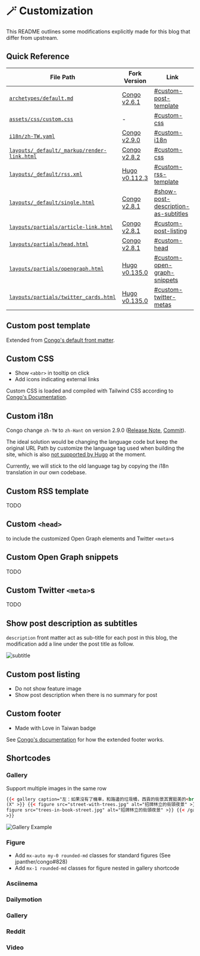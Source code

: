 # 🪄 Customization

This README outlines some modifications explicitly made for this blog that differ from upstream.

## Quick Reference

| File Path                                                                        | Fork Version                                                                                                      | Link                                                                       |
| -------------------------------------------------------------------------------- | ----------------------------------------------------------------------------------------------------------------- | -------------------------------------------------------------------------- |
| [`archetypes/default.md`](../archetypes/default.md)                              | [Congo v2.6.1](https://github.com/jpanther/congo/blob/v2.6.1/archetypes/default.md)                               | [#custom-post-template](#custom-post-template)                             |
| [`assets/css/custom.css`](../assets/css/custom.css)                              | -                                                                                                                 | [#custom-css](#custom-css)                                                 |
| [`i18n/zh-TW.yaml`](../i18n/zh-TW.yaml)                                          | [Congo v2.9.0](https://github.com/jpanther/congo/blob/v2.9.0/i18n/zh-Hant.yaml)                                   | [#custom-i18n](#custom-i18n)                                               |
| [`layouts/_default/_markup/render-link.html`](_default/_markup/render-link.html) | [Congo v2.8.2](https://github.com/jpanther/congo/blob/v2.8.2/layouts/_default/_markup/render-link.html)           | [#custom-css](#custom-css)                                                 |
| [`layouts/_default/rss.xml`](_default/rss.xml)                                   | [Hugo v0.112.3](https://github.com/gohugoio/hugo/blob/v0.112.3/tpl/tplimpl/embedded/templates/_default/rss.xml)   | [#custom-rss-template](#custom-rss-template)                               |
| [`layouts/_default/single.html`](_default/single.html)                           | [Congo v2.8.1](https://github.com/jpanther/congo/blob/v2.8.1/layouts/_default/single.html)                        | [#show-post-description-as-subtitles](#show-post-description-as-subtitles) |
| [`layouts/partials/article-link.html`](partials/article-link.html)               | [Congo v2.8.1](https://github.com/jpanther/congo/blob/v2.8.1/layouts/partials/article-link.html)                  | [#custom-post-listing](#custom-post-listing)                               |
| [`layouts/partials/head.html`](partials/head.html)                               | [Congo v2.8.1](https://github.com/jpanther/congo/blob/v2.8.1/layouts/partials/head.html)                          | [#custom-head](#custom-head)                                               |
| [`layouts/partials/opengraph.html`](partials/opengraph.html)                     | [Hugo v0.135.0](https://github.com/gohugoio/hugo/blob/v0.135.0/tpl/tplimpl/embedded/templates/opengraph.html)     | [#custom-open-graph-snippets](#custom-open-graph-snippets)                 |
| [`layouts/partials/twitter_cards.html`](partials/twitter_cards.html)             | [Hugo v0.135.0](https://github.com/gohugoio/hugo/blob/v0.135.0/tpl/tplimpl/embedded/templates/twitter_cards.html) | [#custom-twitter-metas](#custom-twitter-metas)                             |

## Custom post template

Extended from [Congo's default front matter](https://jpanther.github.io/congo/docs/front-matter/).

## Custom CSS

- Show `<abbr>` in tooltip on click
- Add icons indicating external links

Custom CSS is loaded and compiled with Tailwind CSS according to [Congo's Documentation](https://jpanther.github.io/congo/docs/advanced-customisation/#overriding-the-stylesheet).

## Custom i18n

Congo change `zh-TW` to `zh-Hant` on version 2.9.0 ([Release Note](https://github.com/jpanther/congo/releases/tag/v2.9.0), [Commit](https://github.com/jpanther/congo/commit/f0f9ec268fa81c11766750bc0296b445b7665b50)).

The ideal solution would be changing the language code but keep the original URL Path by customize the language tag used when building the site, which is also [not supported by Hugo](https://github.com/gohugoio/hugo/issues/9404) at the moment.

Currently, we will stick to the old language tag by copying the i18n translation in our own codebase.

## Custom RSS template

TODO

## Custom `<head>`

to include the customized Open Graph elements and Twitter `<meta>`s

## Custom Open Graph snippets

TODO

## Custom Twitter `<meta>`s

TODO

## Show post description as subtitles

`description` front matter act as sub-title for each post in this blog, the modification add a line under the post title as follow.

![subtitle](https://github.com/tomy0000000/blog/assets/23290356/28726984-9eba-4a85-9c23-a5e87be1c517)

## Custom post listing

- Do not show feature image
- Show post description when there is no summary for post

## Custom footer

- Made with Love in Taiwan badge

See [Congo's documentation](https://jpanther.github.io/congo/docs/partials/#head-and-footer) for how the extended footer works.

## Shortcodes

### Gallery

Support multiple images in the same row

```html
{{< gallery caption="左：如果沒有了機車，和路邊的垃圾桶，西貢的街景其實挺美的<br />右：書街充滿書香，也充滿樹香
(X" >}} {{< figure src="street-with-trees.jpg" alt="招牌林立的街頭夜景" >}} {{<
figure src="trees-in-book-street.jpg" alt="招牌林立的街頭夜景" >}} {{< /gallery
>}}
```

![Gallery Example](https://github.com/tomy0000000/blog/assets/23290356/0d47be61-89d0-432f-81c3-310814d1ae9c)

### Figure

- Add `mx-auto my-0 rounded-md` classes for standard figures (See jpanther/congo#828)
- Add `mx-1 rounded-md` classes for figure nested in gallery shortcode

### Asciinema

### Dailymotion

### Gallery

### Reddit

### Video
